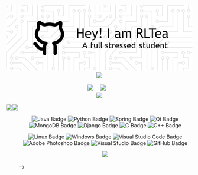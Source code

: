 <!-- ### Hi there 👋 -->
<!-- 头部展示 -->
<div align="center"> 
  <img src="https://raw.githubusercontent.com/RoaraeonLiou/RoaraeonLiou/main/github-header-image.png"> 
  <div style="height:2;"></div>
  <img align="center" src="https://readme-typing-svg.demolab.com?font=Fira+Code&pause=1000&color=2977CB&center=true&vCenter=true&multiline=true&repeat=false&random=false&width=435&lines=Welcome+to+RLTea's+Github" />
  <div>&nbsp;</div>
  <a href="https://blog.csdn.net/u012703894?type=blog"><img src="https://img.shields.io/badge/Website-博客-8c36db" /></a>&emsp;
  <a href="https://space.bilibili.com/45285286/"><img src="https://img.shields.io/badge/Bilibili-B站-ff69b4" /></a>&emsp;
  <!-- <a href="https://twitter.com/sun0225SUN/"><img src="https://img.shields.io/badge/Twitter-推特-blue" /></a>&emsp; -->
  <!-- <a href="https://www.youtube.com/@sun0225SUN"><img src="https://img.shields.io/badge/YouTube-油管-c32136" /></a>&emsp; -->
  <div style="height:2;"></div>
  <img align="center" src="https://komarev.com/ghpvc/?username=RoaraeonLiou" />
  <div style="height:2;"></div>
  <div style="height:2;"></div>
  <div>&nbsp;</div>
</div>


<!--  Github 信息展示 -->
<div style="width:100%;">
<a href="https://github.com/RoaraeonLiou">
  <img style="display:inline-block;float:left;width=50%;" align="center" src="https://github-readme-stats.vercel.app/api?username=RoaraeonLiou&show_icons=true" height="180"/>
</a>
<a href="https://github.com/anuraghazra/convoychat">
  <img style="display:inline-block;float:left;width=50%;" align="center" src="https://github-readme-stats.vercel.app/api/top-langs/?username=RoaraeonLiou&hide=jupyter%20notebook&layout=compact" height="180"/>
</a>
</div>


<br/>


<!--  skill badge 技能徽章 -->
<div align="center" >
  
![Java Badge](https://img.shields.io/badge/Java-61DAFB?logo=java&logoColor=000&style=flat)
![Python Badge](https://img.shields.io/badge/Python-3776AB?logo=python&logoColor=fff&style=flat)
![Spring Badge](https://img.shields.io/badge/Spring-6DB33F?logo=spring&logoColor=fff&style=flat)
![Qt Badge](https://img.shields.io/badge/Qt-41CD52?logo=qt&logoColor=fff&style=flat)
![MongoDB Badge](https://img.shields.io/badge/MongoDB-47A248?logo=mongodb&logoColor=fff&style=flat)
![Django Badge](https://img.shields.io/badge/Django-092E20?logo=django&logoColor=fff&style=flat)
![C Badge](https://img.shields.io/badge/C-41CD52?logo=c&logoColor=fff&style=flat)
![C++ Badge](https://img.shields.io/badge/C%2B%2B-00599C?logo=cplusplus&logoColor=fff&style=flat)

![Linux Badge](https://img.shields.io/badge/Linux-FCC624?logo=linux&logoColor=000&style=flat)
![Windows Badge](https://img.shields.io/badge/Windows-0078D6?logo=windows&logoColor=fff&style=flat)
![Visual Studio Code Badge](https://img.shields.io/badge/Visual%20Studio%20Code-007ACC?logo=visualstudiocode&logoColor=fff&style=flat)
![Adobe Photoshop Badge](https://img.shields.io/badge/Adobe%20Photoshop-31A8FF?logo=adobephotoshop&logoColor=fff&style=flat)
![Visual Studio Badge](https://img.shields.io/badge/Visual%20Studio-5C2D91?logo=visualstudio&logoColor=fff&style=flat)
![GitHub Badge](https://img.shields.io/badge/GitHub-181717?logo=github&logoColor=fff&style=flat)

<!-- programming tool icon 编程工具图标 -->
<img src="https://skillicons.dev/icons?i=ps,c,cpp,java,python,discord,twitter,mysql,mongodb,instagram,idea,goland,pycharm,git" /><br>
</div>

<!--
🌱 It's RLTEA space.
**RoaraeonLiou/RoaraeonLiou** is a ✨ _special_ ✨ repository because its `README.md` (this file) appears on your GitHub profile.

Here are some ideas to get you started:

- 🔭 I’m currently working on ...
- 🌱 I’m currently learning ...
- 👯 I’m looking to collaborate on ...
- 🤔 I’m looking for help with ...
- 💬 Ask me about ...
- 📫 How to reach me: ...
- 😄 Pronouns: ...
- ⚡ Fun fact: ...

![](https://img.shields.io/badge/OS-Linux-informational?style=flat&logo=linux&logoColor=white&color=2bbc8a)
![](https://img.shields.io/badge/OS-Windows-informational?style=flat&logo=windows&logoColor=white&color=2bbc8a)
![](https://img.shields.io/badge/Code-Java-informational?style=flat&logo=java&logoColor=white&color=2bbc8a)
![](https://img.shields.io/badge/Code-Python-informational?style=flat&logo=python&logoColor=white&color=2bbc8a)
![](https://img.shields.io/badge/Code-C++-informational?style=flat&logo=cplusplus&logoColor=white&color=2bbc8a)
![](https://img.shields.io/badge/Code-GoLang-informational?style=flat&logo=go&logoColor=white&color=2bbc8a)
<!--https://cloud.tencent.com/developer/article/1866501-->
-->





